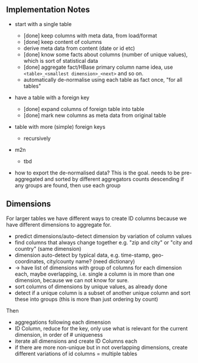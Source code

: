 Implementation Notes
--------------------

* start with a single table
  * [done] keep columns with meta data, from load/format
  * [done] keep content of columns
  * derive meta data from content (date or id etc)
  * [done] know some facts about columns (number of unique values), which is sort of statistical data
  * [done] aggregate fact/HBase primary column name idea, use `<table>_<smallest dimension>_<next>` and so on.
  * automatically de-normalise using each table as fact once, "for all tables"

* have a table with a foreign key
  * [done] expand columns of foreign table into table
  * [done] mark new columns as meta data from original table

* table with more (simple) foreign keys
  * recursively

* m2n
  * tbd

* how to export the de-normalised data?
  This is the goal. needs to be pre-aggregated and sorted by different aggregators counts descending
  if any groups are found, then use each group

Dimensions
----------

For larger tables we have different ways to create ID columns because we have different dimensions to aggregate for.

* predict dimensions/auto-detect dimension by variation of column values
* find columns that always change together e.g. "zip and city" or "city and country" (same dimension)
* dimension auto-detect by typical data, e.g. time-stamp, geo-coordinates, city/county name? (need dictionary)
* -> have list of dimensions with group of columns for each dimension each, maybe overlapping, 
  i.e. single a column is in more than one dimension, because we can not know for sure.
* sort columns of dimensions by unique values, as already done
* detect if a unique column is a subset of another unique column and sort these into groups (this is more than just ordering by count)

Then
  
* aggregations following each dimension
* ID Column, reduce for the key, only use what is relevant for the current dimension, in order of # uniqueness
* iterate all dimensions and create ID Columns each
* if there are more non-unique but in not overlapping dimensions, create different variations of id columns = multiple tables
